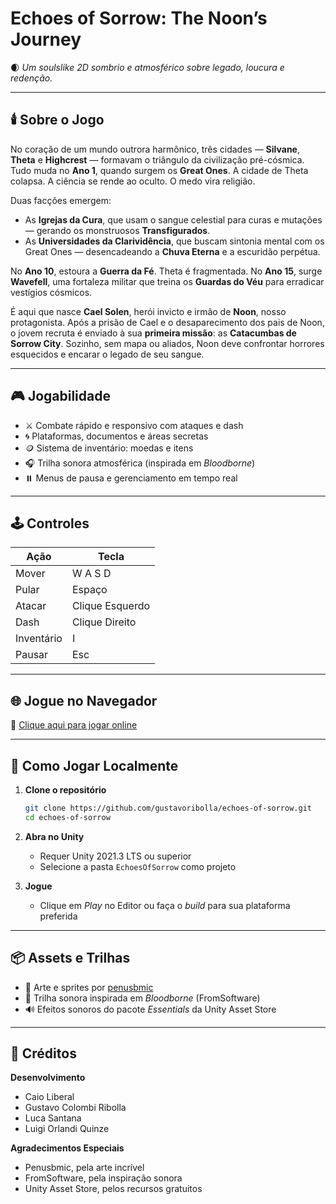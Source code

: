 # **Echoes of Sorrow: The Noon’s Journey**

🌒 *Um soulslike 2D sombrio e atmosférico sobre legado, loucura e redenção.*

---

## 🕯️ **Sobre o Jogo**

No coração de um mundo outrora harmônico, três cidades — **Silvane**, **Theta** e **Highcrest** — formavam o triângulo da civilização pré-cósmica. Tudo muda no **Ano 1**, quando surgem os **Great Ones**. A cidade de Theta colapsa. A ciência se rende ao oculto. O medo vira religião.

Duas facções emergem:

* As **Igrejas da Cura**, que usam o sangue celestial para curas e mutações — gerando os monstruosos **Transfigurados**.
* As **Universidades da Clarividência**, que buscam sintonia mental com os Great Ones — desencadeando a **Chuva Eterna** e a escuridão perpétua.

No **Ano 10**, estoura a **Guerra da Fé**. Theta é fragmentada. No **Ano 15**, surge **Wavefell**, uma fortaleza militar que treina os **Guardas do Véu** para erradicar vestígios cósmicos.

É aqui que nasce **Cael Solen**, herói invicto e irmão de **Noon**, nosso protagonista. Após a prisão de Cael e o desaparecimento dos pais de Noon, o jovem recruta é enviado à sua **primeira missão**: as **Catacumbas de Sorrow City**. Sozinho, sem mapa ou aliados, Noon deve confrontar horrores esquecidos e encarar o legado de seu sangue.

---

## 🎮 **Jogabilidade**

* ⚔️ Combate rápido e responsivo com ataques e dash
* 🌀 Plataformas, documentos e áreas secretas
* 🪙 Sistema de inventário: moedas e itens
* 🎧 Trilha sonora atmosférica (inspirada em *Bloodborne*)
* ⏸️ Menus de pausa e gerenciamento em tempo real

---

## 🕹️ **Controles**

| Ação       | Tecla           |
| ---------- | --------------- |
| Mover      | W A S D         |
| Pular      | Espaço          |
| Atacar     | Clique Esquerdo |
| Dash       | Clique Direito  |
| Inventário | I               |
| Pausar     | Esc             |

---

## 🌐 **Jogue no Navegador**

🔗 [Clique aqui para jogar online](https://gustavoribolla.itch.io/echoes-of-sorrow)

---

## 🚀 **Como Jogar Localmente**

1. **Clone o repositório**

   ```bash
   git clone https://github.com/gustavoribolla/echoes-of-sorrow.git
   cd echoes-of-sorrow
   ```

2. **Abra no Unity**

   * Requer Unity 2021.3 LTS ou superior
   * Selecione a pasta `EchoesOfSorrow` como projeto

3. **Jogue**

   * Clique em *Play* no Editor ou faça o *build* para sua plataforma preferida

---

## 📦 **Assets e Trilhas**

* 🎨 Arte e sprites por [penusbmic](https://assetstore.unity.com/publishers/penusbmic)
* 🎵 Trilha sonora inspirada em *Bloodborne* (FromSoftware)
* 🔊 Efeitos sonoros do pacote *Essentials* da Unity Asset Store

---

## 🙌 **Créditos**

**Desenvolvimento**

* Caio Liberal
* Gustavo Colombi Ribolla
* Luca Santana
* Luigi Orlandi Quinze

**Agradecimentos Especiais**

* Penusbmic, pela arte incrível
* FromSoftware, pela inspiração sonora
* Unity Asset Store, pelos recursos gratuitos
